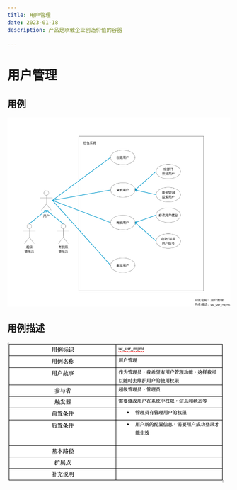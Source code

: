```yaml
---
title: 用户管理
date: 2023-01-18
description: 产品是承载企业创造价值的容器

---
```


# 用户管理


## 用例

![](user/images/uc_usr_mgmt-____.png)

## 用例描述

![img.png](user/images/uc_dec_usr_mgmt.png)